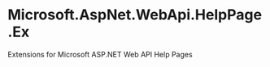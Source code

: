Microsoft.AspNet.WebApi.HelpPage.Ex
===================================

Extensions for Microsoft ASP.NET Web API Help Pages
